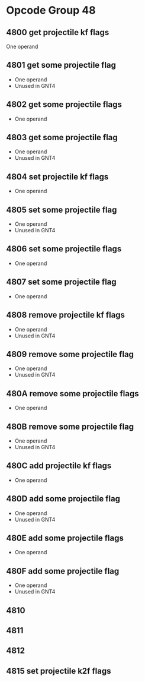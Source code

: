 # Opcode Group 48

## 4800 get projectile kf flags
One operand

## 4801 get some projectile flag
- One operand
- Unused in GNT4

## 4802 get some projectile flags
- One operand

## 4803 get some projectile flag
- One operand
- Unused in GNT4

## 4804 set projectile kf flags
- One operand

## 4805 set some projectile flag
- One operand
- Unused in GNT4

## 4806 set some projectile flags
- One operand

## 4807 set some projectile flag
- One operand

## 4808 remove projectile kf flags
- One operand
- Unused in GNT4

## 4809 remove some projectile flag
- One operand
- Unused in GNT4

## 480A remove some projectile flags
- One operand

## 480B remove some projectile flag
- One operand
- Unused in GNT4

## 480C add projectile kf flags
- One operand

## 480D add some projectile flag
- One operand
- Unused in GNT4

## 480E add some projectile flags
- One operand

## 480F add some projectile flag
- One operand
- Unused in GNT4

## 4810

## 4811 

## 4812 

## 4815 set projectile k2f flags
